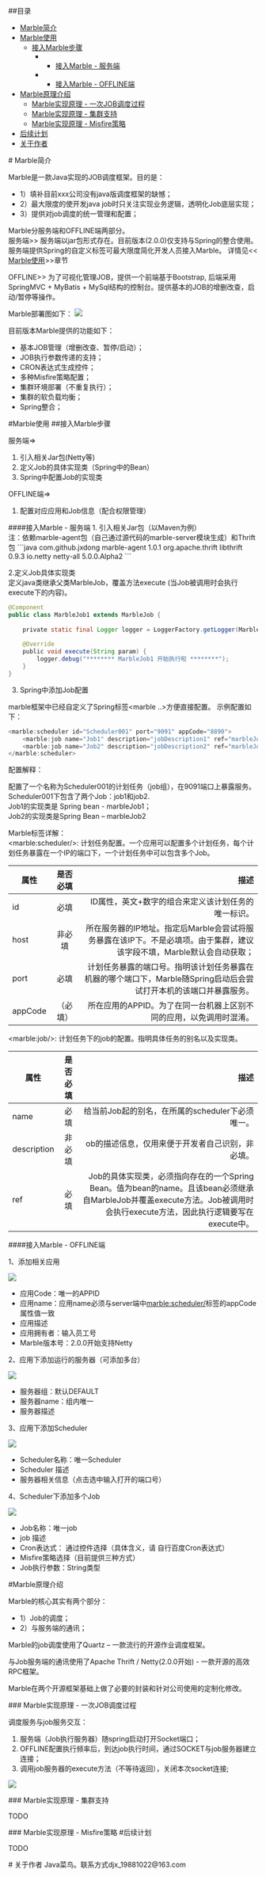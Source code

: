 ##<a name="index"/>目录
* [Marble简介](#introduction)
* [Marble使用](#uasge)
    * [接入Marble步骤](#usage_access)
        - * [接入Marble - 服务端](#usage_access_server_side)
        - * [接入Marble - OFFLINE端](#usage_access_offline_side)
* [Marble原理介绍](#principle) 
    * [Marble实现原理 - 一次JOB调度过程](#principle_job_dispatch) 
    * [Marble实现原理 - 集群支持](#principle_cluster_impl)
    * [Marble实现原理 - Misfire策略](#principle_misfire_impl)
* [后续计划](#development_plan)
* [关于作者](#author_about)
   

#<a name="introduction"/> Marble简介

Marble是一款Java实现的JOB调度框架。目的是：<br/>
* 1）填补目前xxx公司没有java版调度框架的缺憾；
* 2）最大限度的使开发java job时只关注实现业务逻辑，透明化Job底层实现；
* 3）提供对job调度的统一管理和配置；

Marble分服务端和OFFLINE端两部分。<br/>
服务端>>
    服务端以jar包形式存在。目前版本(2.0.0)仅支持与Spring的整合使用。服务端提供Spring的自定义标签可最大限度简化开发人员接入Marble。
详情见<< [Marble使用](#uasge)>>章节

OFFLINE>>
	为了可视化管理JOB，提供一个前端基于Bootstrap, 后端采用SpringMVC + MyBatis + MySql结构的控制台。提供基本的JOB的增删改查，启动/暂停等操作。

Marble部署图如下：
![](https://github.com/jeff-dong/marble/blob/master/document/images/marble_deployment__diagram.png) 

目前版本Marble提供的功能如下：
* 基本JOB管理（增删改查、暂停/启动）；
* JOB执行参数传递的支持；
* CRON表达式生成控件；
* 多种Misfire策略配置；
* 集群环境部署（不重复执行）；
* 集群的软负载均衡；
* Spring整合；

<a name="usage"/>
#Marble使用

<a name="usage_access"/>
##接入Marble步骤

服务端=>
1. 引入相关Jar包(Netty等)
1. 定义Job的具体实现类（Spring中的Bean）
1. Spring中配置Job的实现类

OFFLINE端=>
1. 配置对应应用和Job信息（配合权限管理）

<a name="usage_access_server_side"/>
####接入Marble - 服务端
1. 引入相关Jar包（以Maven为例）<br/>
注：依赖marble-agent包（自己通过源代码的marble-server模块生成）和Thrift包
```java  
<!-- Marble相关 -->
  <dependency>
    <groupId>com.github.jxdong</groupId>
    <artifactId>marble-agent</artifactId>
    <version>1.0.1</version>
</dependency>
 
<!-- thrift相关（2.0.0之前版本需要） -->
<dependency>
	<groupId>org.apache.thrift</groupId>
	<artifactId>libthrift</artifactId>
	<version>0.9.3</version>
</dependency>

<!-- Netty相关 -->
<dependency>
	<groupId>io.netty</groupId>
	<artifactId>netty-all</artifactId>
	<version>5.0.0.Alpha2</version>
</dependency>
```

2.定义Job具体实现类<br/>
定义java类继承父类MarbleJob，覆盖方法execute (当Job被调用时会执行execute下的内容)。
```java  
@Component
public class MarbleJob1 extends MarbleJob {
 
    private static final Logger logger = LoggerFactory.getLogger(MarbleJob1.class);
 
    @Override
    public void execute(String param) {
        logger.debug("******** MarbleJob1 开始执行啦 ********");
    }
}
```

3. Spring中添加Job配置<br/>

marble框架中已经自定义了Spring标签<marble ..>方便直接配置。
示例配置如下：
```java 
<marble:scheduler id="Scheduler001" port="9091" appCode="8890">
    <marble:job name="Job1" description="jobDescription1" ref="marbleJob1"/>
    <marble:job name="Job2" description="jobDescription2" ref="marbleJob2"/>
</marble:scheduler>
```

配置解释：<br/>

配置了一个名称为Scheduler001的计划任务（job组），在9091端口上暴露服务。<br/>
Scheduler001下包含了两个Job：job1和job2.<br/>
Job1的实现类是 Spring bean  - marbleJob1；<br/>
Job2的实现类是Spring Bean – marbleJob2<br/>

Marble标签详解：<br/>
\<marble:scheduler/\>: 计划任务配置。一个应用可以配置多个计划任务，每个计划任务暴露在一个IP的端口下，一个计划任务中可以包含多个Job。

| 属性        |    是否必填      | 描述   |
| ------------- |:-------------:| -----:|
| id | 必填 | ID属性，英文+数字的组合来定义该计划任务的唯一标识。|
| host | 非必填      |   所在服务器的IP地址。指定后Marble会尝试将服务暴露在该IP下。不是必填项。由于集群，建议该字段不填，Marble默认会自动获取； |
| port| 必填| 计划任务暴露的端口号。指明该计划任务暴露在机器的哪个端口下，Marble随Spring启动后会尝试打开本机的该端口并暴露服务。|
| appCode |（必填） | 所在应用的APPID。为了在同一台机器上区别不同的应用，以免调用时混淆。|

\<marble:job/\>: 计划任务下的job的配置。指明具体任务的别名以及实现类。

| 属性        |    是否必填      | 描述   |
| ------------- |:-------------:| -----:|
| name | 必填 | 给当前Job起的别名，在所属的scheduler下必须唯一。|
| description | 非必填 | ob的描述信息，仅用来便于开发者自己识别，非必填。|
| ref | 必填 | Job的具体实现类，必须指向存在的一个Spring Bean。值为bean的name。且该bean必须继承自MarbleJob并覆盖execute方法。Job被调用时会执行execute方法，因此执行逻辑要写在execute中。|


<a name="usage_access_offline_side"/>
####接入Marble - OFFLINE端

1、添加相关应用<br/>

![](https://github.com/jeff-dong/marble/blob/master/document/images/marble_offline_addapp.png) 
* 应用Code：唯一的APPID
* 应用name：应用name必须与server端中<marble:scheduler/>标签的appCode属性值一致
* 应用描述
* 应用拥有者：输入员工号
* Marble版本号：2.0.0开始支持Netty

2、应用下添加运行的服务器（可添加多台）<br/>

![](https://github.com/jeff-dong/marble/blob/master/document/images/marble_offline_addserver.png) 
* 服务器组：默认DEFAULT
* 服务器name：组内唯一
* 服务器描述

3、应用下添加Scheduler <br/>

![](https://github.com/jeff-dong/marble/blob/master/document/images/marble_offline_addSched.png) 
* Scheduler名称：唯一Scheduler
* Scheduler 描述
* 服务器相关信息（点击选中输入打开的端口号）

4、Scheduler下添加多个Job <br/>

![](https://github.com/jeff-dong/marble/blob/master/document/images/marble_offline_addjob.png) 
* Job名称：唯一job
* job 描述
* Cron表达式： 通过控件选择（具体含义，请 自行百度Cron表达式）
* Misfire策略选择（目前提供三种方式）
* Job执行参数：String类型

<a name="principle"/>
#Marble原理介绍

Marble的核心其实有两个部分：<br/>
* 1）Job的调度；
* 2）与服务端的通讯；

Marble的job调度使用了Quartz – 一款流行的开源作业调度框架。<br/>

与Job服务端的通讯使用了Apache Thrift / Netty(2.0.0开始) - 一款开源的高效RPC框架。<br/>

Marble在两个开源框架基础上做了必要的封装和针对公司使用的定制化修改。

<a name="principle_job_dispatch"/>
### Marble实现原理 - 一次JOB调度过程

调度服务与job服务交互：
1. 服务端（Job执行服务器）随spring启动打开Socket端口；
2. OFFLINE配置执行频率后，到达job执行时间，通过SOCKET与job服务器建立连接；
3. 调用job服务器的execute方法（不等待返回），关闭本次socket连接;

![](https://github.com/jeff-dong/marble/blob/master/document/images/marble_job_dispatch.png) 

<a name="principle_cluster_impl"/>
### Marble实现原理 - 集群支持

TODO

<a name="principle_misfire_impl"/>
### Marble实现原理 - Misfire策略

<a name="development_plan"/>
#后续计划

TODO

<a name="author_about"/>
# 关于作者
Java菜鸟。联系方式djx_19881022@163.com


